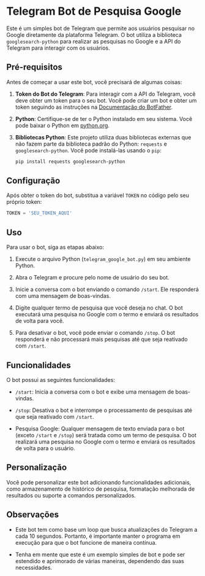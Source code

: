 # Telegram Bot de Pesquisa Google

Este é um simples bot de Telegram que permite aos usuários pesquisar no Google diretamente da plataforma Telegram. O bot utiliza a biblioteca `googlesearch-python` para realizar as pesquisas no Google e a API do Telegram para interagir com os usuários.

## Pré-requisitos

Antes de começar a usar este bot, você precisará de algumas coisas:

1. **Token do Bot do Telegram**: Para interagir com a API do Telegram, você deve obter um token para o seu bot. Você pode criar um bot e obter um token seguindo as instruções na [Documentação do BotFather](https://core.telegram.org/bots#botfather).

2. **Python**: Certifique-se de ter o Python instalado em seu sistema. Você pode baixar o Python em [python.org](https://www.python.org/downloads/).

3. **Bibliotecas Python**: Este projeto utiliza duas bibliotecas externas que não fazem parte da biblioteca padrão do Python: `requests` e `googlesearch-python`. Você pode instalá-las usando o `pip`:

   ```bash
   pip install requests googlesearch-python
   ```

## Configuração

Após obter o token do bot, substitua a variável `TOKEN` no código pelo seu próprio token:

```python
TOKEN = 'SEU_TOKEN_AQUI'
```

## Uso

Para usar o bot, siga as etapas abaixo:

1. Execute o arquivo Python (`telegram_google_bot.py`) em seu ambiente Python.

2. Abra o Telegram e procure pelo nome de usuário do seu bot.

3. Inicie a conversa com o bot enviando o comando `/start`. Ele responderá com uma mensagem de boas-vindas.

4. Digite qualquer termo de pesquisa que você deseja no chat. O bot executará uma pesquisa no Google com o termo e enviará os resultados de volta para você.

5. Para desativar o bot, você pode enviar o comando `/stop`. O bot responderá e não processará mais pesquisas até que seja reativado com `/start`.

## Funcionalidades

O bot possui as seguintes funcionalidades:

- `/start`: Inicia a conversa com o bot e exibe uma mensagem de boas-vindas.

- `/stop`: Desativa o bot e interrompe o processamento de pesquisas até que seja reativado com `/start`.

- Pesquisa Google: Qualquer mensagem de texto enviada para o bot (exceto `/start` e `/stop`) será tratada como um termo de pesquisa. O bot realizará uma pesquisa no Google com o termo e enviará os resultados de volta para o usuário.

## Personalização

Você pode personalizar este bot adicionando funcionalidades adicionais, como armazenamento de histórico de pesquisa, formatação melhorada de resultados ou suporte a comandos personalizados.

## Observações

- Este bot tem como base um loop que busca atualizações do Telegram a cada 10 segundos. Portanto, é importante manter o programa em execução para que o bot funcione de maneira contínua.

- Tenha em mente que este é um exemplo simples de bot e pode ser estendido e aprimorado de várias maneiras, dependendo das suas necessidades.
